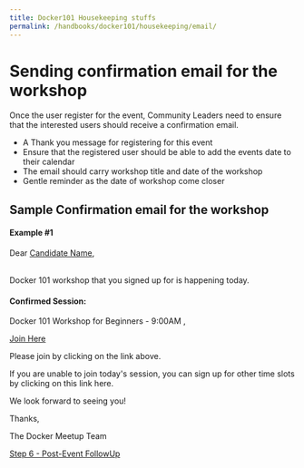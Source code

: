 ```yaml
---
title: Docker101 Housekeeping stuffs
permalink: /handbooks/docker101/housekeeping/email/
---
```


# Sending confirmation email for the workshop

Once the user register for the event, Community Leaders need to ensure that the interested users should receive a confirmation email.

- A Thank you message for registering for this event 
- Ensure that the registered user should be able to add the events date to their calendar
- The email should carry workshop title and date of the workshop
- Gentle reminder as the date of workshop come closer

## Sample Confirmation email for the workshop

#### Example #1


Dear [Candidate Name](), <br>
<br>

Docker 101 workshop that you signed up for is happening today.

#### Confirmed Session:

Docker 101 Workshop for Beginners - 9:00AM <Month>, <Day>

[Join Here]()


Please join by clicking on the link above.

If you are unable to join today's session, you can sign up for other time slots by clicking on this link here.

We look forward to seeing you!

Thanks,

The Docker Meetup Team



[Step 6 - Post-Event FollowUp](../postevent/)








